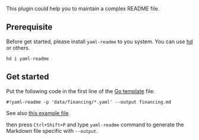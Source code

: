 This plugin could help you to maintain a complex README file.

## Prerequisite

Before get started, please install `yaml-readme` to you system. You can use [hd](https://github.com/LinuxSuRen/http-downloader/) or others.

```shell
hd i yaml-readme
```

## Get started

Put the following code in the first line of the [Go template](https://pkg.go.dev/text/template) file:

```
#!yaml-readme -p 'data/financing/*.yaml' --output financing.md
```

See also [this example file](https://github.com/LinuxSuRen/open-source-best-practice/blob/master/data/financing/financing.tpl).

then press `Ctrl+Shift+P` and type `yaml-readme` command to generate the Markdown file specific with `--output`.
